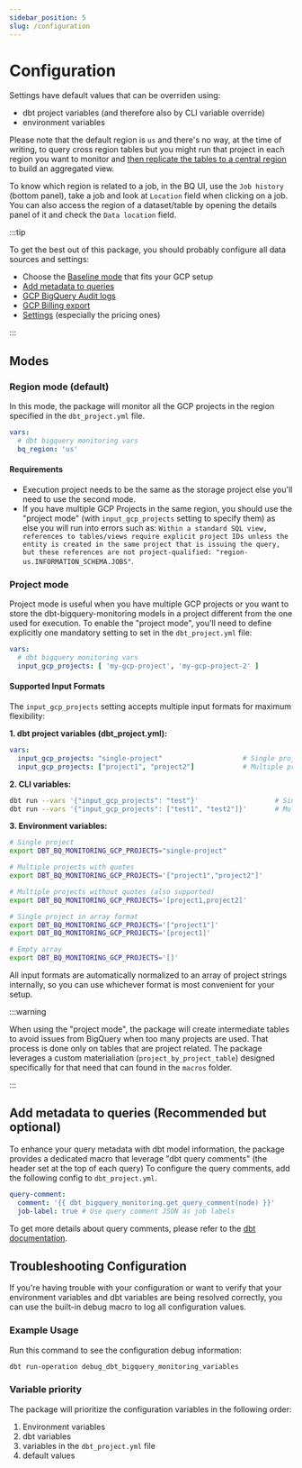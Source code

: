 ```yaml
---
sidebar_position: 5
slug: /configuration
---
```


# Configuration

Settings have default values that can be overriden using:

- dbt project variables (and therefore also by CLI variable override)
- environment variables

Please note that the default region is `us` and there's no way, at the time of writing, to query cross region tables but you might run that project in each region you want to monitor and [then replicate the tables to a central region](https://cloud.google.com/bigquery/docs/data-replication) to build an aggregated view.

To know which region is related to a job, in the BQ UI, use the `Job history` (bottom panel), take a job and look at `Location` field when clicking on a job. You can also access the region of a dataset/table by opening the details panel of it and check the `Data location` field.

:::tip

To get the best out of this package, you should probably configure all data sources and settings:

- Choose the [Baseline mode](#modes) that fits your GCP setup
- [Add metadata to queries](#add-metadata-to-queries-recommended-but-optional)
- [GCP BigQuery Audit logs](/configuration/audit-logs)
- [GCP Billing export](/configuration/gcp-billing)
- [Settings](/configuration/package-settings) (especially the pricing ones)

:::

## Modes

### Region mode (default)

In this mode, the package will monitor all the GCP projects in the region specified in the `dbt_project.yml` file.

```yml
vars:
  # dbt bigquery monitoring vars
  bq_region: 'us'
```

#### Requirements

- Execution project needs to be the same as the storage project else you'll need to use the second mode.
- If you have multiple GCP Projects in the same region, you should use the "project mode" (with `input_gcp_projects` setting to specify them) as else you will run into errors such as: `Within a standard SQL view, references to tables/views require explicit project IDs unless the entity is created in the same project that is issuing the query, but these references are not project-qualified: "region-us.INFORMATION_SCHEMA.JOBS"`.

### Project mode

Project mode is useful when you have multiple GCP projects or you want to store the dbt-bigquery-monitoring models in a project different from the one used for execution.
To enable the "project mode", you'll need to define explicitly one mandatory setting to set in the `dbt_project.yml` file:

```yml
vars:
  # dbt bigquery monitoring vars
  input_gcp_projects: [ 'my-gcp-project', 'my-gcp-project-2' ]
```

#### Supported Input Formats

The `input_gcp_projects` setting accepts multiple input formats for maximum flexibility:

**1. dbt project variables (dbt_project.yml):**

```yml
vars:
  input_gcp_projects: "single-project"                    # Single project as string
  input_gcp_projects: ["project1", "project2"]            # Multiple projects as array
```

**2. CLI variables:**

```bash
dbt run --vars '{"input_gcp_projects": "test"}'                   # Single project
dbt run --vars '{"input_gcp_projects": ["test1", "test2"]}'       # Multiple projects
```

**3. Environment variables:**

```bash
# Single project
export DBT_BQ_MONITORING_GCP_PROJECTS="single-project"

# Multiple projects with quotes
export DBT_BQ_MONITORING_GCP_PROJECTS='["project1","project2"]'

# Multiple projects without quotes (also supported)
export DBT_BQ_MONITORING_GCP_PROJECTS='[project1,project2]'

# Single project in array format
export DBT_BQ_MONITORING_GCP_PROJECTS='["project1"]'
export DBT_BQ_MONITORING_GCP_PROJECTS='[project1]'

# Empty array
export DBT_BQ_MONITORING_GCP_PROJECTS='[]'
```

All input formats are automatically normalized to an array of project strings internally, so you can use whichever format is most convenient for your setup.

:::warning

When using the "project mode", the package will create intermediate tables to avoid issues from BigQuery when too many projects are used.
That process is done only on tables that are project related. The package leverages a custom materialiation (`project_by_project_table`) designed specifically for that need that can found in the `macros` folder.

:::

## Add metadata to queries (Recommended but optional)

To enhance your query metadata with dbt model information, the package provides a dedicated macro that leverage "dbt query comments" (the header set at the top of each query)
To configure the query comments, add the following config to `dbt_project.yml`.

```yaml
query-comment:
  comment: '{{ dbt_bigquery_monitoring.get_query_comment(node) }}'
  job-label: true # Use query comment JSON as job labels
```

To get more details about query comments, please refer to the [dbt documentation](https://docs.getdbt.com/reference/project-configs/query-comment).

## Troubleshooting Configuration

If you're having trouble with your configuration or want to verify that your environment variables and dbt variables are being resolved correctly, you can use the built-in debug macro to log all configuration values.

### Example Usage

Run this command to see the configuration debug information:

```bash
dbt run-operation debug_dbt_bigquery_monitoring_variables
```

### Variable priority

The package will prioritize the configuration variables in the following order:

1. Environment variables
2. dbt variables
3. variables in the `dbt_project.yml` file
4. default values
